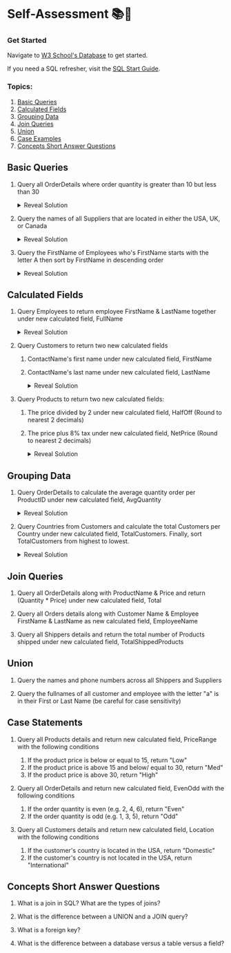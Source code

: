 # Self-Assessment 📚📝

### Get Started

Navigate to [W3 School's Database](https://www.w3schools.com/sql/trysqlserver.asp?filename=trysql_func_sqlserver_concat3) to get started.

If you need a SQL refresher, visit the [SQL Start Guide](./README.md).

### Topics:

1. [Basic Queries](#Basic-Queries)
2. [Calculated Fields](#Calculated-Fields)
3. [Grouping Data](#Grouping-Data)
4. [Join Queries](#Join-Queries)
5. [Union](#Union)
6. [Case Examples](#Case-Examples)
7. [Concepts Short Answer Questions](#Concepts-Short-Answer-Questions)

## Basic Queries

1. Query all OrderDetails where order quantity is greater than 10 but less than 30

   <details>
      <summary>Reveal Solution</summary>
      
      Solution #1
      ```sql
      SELECT * FROM OrderDetails
      WHERE Quantity > 10 AND Quantity < 30;
      ```

   Solution #2

   ```sql
   SELECT * FROM OrderDetails
   WHERE Quantity BETWEEN 21 AND 29;
   ```

   </details>

2) Query the names of all Suppliers that are located in either the USA, UK, or Canada

   <details>
      <summary>Reveal Solution</summary>

   ```sql
   SELECT * FROM Suppliers
   WHERE Country IN ("USA", "UK", "Canada")
   ```

   </details>

3) Query the FirstName of Employees who's FirstName starts with the letter A then sort by FirstName in descending order

   <details>
      <summary>Reveal Solution</summary>

   Solution #1

   ```sql
   SELECT * FROM Employees
   WHERE LEFT(FirstName, 1) = 'A'
   ORDER BY FirstName DESC
   ```

   Solution #2

   ```sql
   SELECT * FROM Employees
   WHERE SUBSTRING(FirstName, 1, 1) = 'A'
   ORDER BY FirstName DESC
   ```

   </details>

## Calculated Fields

1. Query Employees to return employee FirstName & LastName together under new calculated field, FullName

   <details>
      <summary>Reveal Solution</summary>

   ```sql
   SELECT *, CONCAT(FirstName, LastName) AS FullName
   FROM Employees
   ```

   </details>

2. Query Customers to return two new calculated fields

   1. ContactName's first name under new calculated field, FirstName
   2. ContactName's last name under new calculated field, LastName

      <details>
         <summary>Reveal Solution</summary>

      ```sql
      SELECT
         LEFT(ContactName, CHARINDEX(' ', ContactName)) AS FirstName,
         RIGHT(ContactName, LEN(ContactName) - CHARINDEX(' ', ContactName)) As LastName
      FROM Customers
      ```

      </details>

3. Query Products to return two new calculated fields:

   1. The price divided by 2 under new calculated field, HalfOff (Round to nearest 2 decimals)
   2. The price plus 8% tax under new calculated field, NetPrice (Round to nearest 2 decimals)

      <details>
         <summary>Reveal Solution</summary>

      ```sql
      SELECT
         ROUND(Price/2, 2) AS HalfOff,
         ROUND(Price * 1.08, 2) As NetPrice
      FROM Products
      ```

      </details>

## Grouping Data

1. Query OrderDetails to calculate the average quantity order per ProductID under new calculated field, AvgQuantity

   <details>
      <summary>Reveal Solution</summary>

   ```sql
   SELECT AVG(Quantity) As AvgQuantity
   FROM OrderDetails
   GROUP BY ProductID
   ```

   </details>

2. Query Countries from Customers and calculate the total Customers per Country under new calculated field, TotalCustomers. Finally, sort TotalCustomers from highest to lowest.

   <details>
      <summary>Reveal Solution</summary>

   ```sql
   SELECT
      Country,
      SUM(CustomerID) As TotalCustomers
   FROM Customers
   GROUP BY Country
   ORDER BY TotalCustomers DESC
   ```

   </details>

## Join Queries

1. Query all OrderDetails along with ProductName & Price and return (Quantity \* Price) under new calculated field, Total

2. Query all Orders details along with Customer Name & Employee FirstName & LastName as new calculated field, EmployeeName

3. Query all Shippers details and return the total number of Products shipped under new calculated field, TotalShippedProducts

## Union

1. Query the names and phone numbers across all Shippers and Suppliers

2. Query the fullnames of all customer and employee with the letter "a" is in their First or Last Name (be careful for case sensitivity)

## Case Statements

1. Query all Products details and return new calculated field, PriceRange with the following conditions

   1. If the product price is below or equal to 15, return "Low"
   2. If the product price is above 15 and below/ equal to 30, return "Med"
   3. If the product price is above 30, return "High"

2. Query all OrderDetails and return new calculated field, EvenOdd with the following conditions

   1. If the order quantity is even (e.g. 2, 4, 6), return "Even"
   2. If the order quantity is odd (e.g. 1, 3, 5), return "Odd"

3. Query all Customers details and return new calculated field, Location with the following conditions
   1. If the customer's country is located in the USA, return "Domestic"
   2. If the customer's country is not located in the USA, return "International"

## Concepts Short Answer Questions

1. What is a join in SQL? What are the types of joins?

2. What is the difference between a UNION and a JOIN query?

3. What is a foreign key?

4. What is the difference between a database versus a table versus a field?
